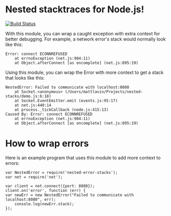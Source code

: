 Nested stacktraces for Node.js!
===============================

[![Build Status](https://travis-ci.org/mdlavin/nested-error-stacks.png)](https://travis-ci.org/mdlavin/nested-error-stacks)

With this module, you can wrap a caught exception with extra context
for better debugging.  For example, a network error's stack would normally look
like this:

    Error: connect ECONNREFUSED
        at errnoException (net.js:904:11)
        at Object.afterConnect [as oncomplete] (net.js:895:19)

Using this module, you can wrap the Error with more context to get a stack
that looks like this:

    NestedError: Failed to communicate with localhost:8080
        at Socket.<anonymous> (/Users/mattlavin/Projects/nested-stacks/demo.js:6:18)
        at Socket.EventEmitter.emit (events.js:95:17)
        at net.js:440:14
        at process._tickCallback (node.js:415:13)
    Caused By: Error: connect ECONNREFUSED
        at errnoException (net.js:904:11)
        at Object.afterConnect [as oncomplete] (net.js:895:19)

How to wrap errors
==================

Here is an example program that uses this module to add more context to errors:

    var NestedError = require('nested-error-stacks');
    var net = require('net');
    
    var client = net.connect({port: 8080});
    client.on('error', function (err) {
    var newErr = new NestedError("Failed to communicate with localhost:8080", err);
        console.log(newErr.stack);
    });
